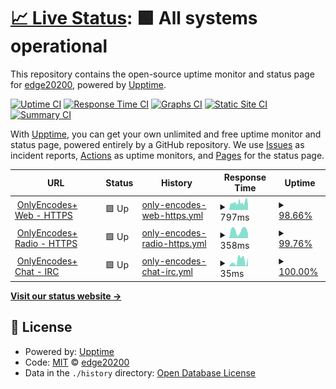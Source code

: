 # [📈 Live Status](https://edge20200.github.io/Status): <!--live status--> **🟩 All systems operational**

This repository contains the open-source uptime monitor and status page for [edge20200](https://edge20200.github.io/Status), powered by [Upptime](https://github.com/upptime/upptime).

[![Uptime CI](https://github.com/edge20200/Status/workflows/Uptime%20CI/badge.svg)](https://github.com/edge20200/Status/actions?query=workflow%3A%22Uptime+CI%22)
[![Response Time CI](https://github.com/edge20200/Status/workflows/Response%20Time%20CI/badge.svg)](https://github.com/edge20200/Status/actions?query=workflow%3A%22Response+Time+CI%22)
[![Graphs CI](https://github.com/edge20200/Status/workflows/Graphs%20CI/badge.svg)](https://github.com/edge20200/Status/actions?query=workflow%3A%22Graphs+CI%22)
[![Static Site CI](https://github.com/edge20200/Status/workflows/Static%20Site%20CI/badge.svg)](https://github.com/edge20200/Status/actions?query=workflow%3A%22Static+Site+CI%22)
[![Summary CI](https://github.com/edge20200/Status/workflows/Summary%20CI/badge.svg)](https://github.com/edge20200/Status/actions?query=workflow%3A%22Summary+CI%22)

With [Upptime](https://upptime.js.org), you can get your own unlimited and free uptime monitor and status page, powered entirely by a GitHub repository. We use [Issues](https://github.com/edge20200/Status/issues) as incident reports, [Actions](https://github.com/edge20200/Status/actions) as uptime monitors, and [Pages](https://edge20200.github.io/Status) for the status page.

<!--start: status pages-->
<!-- This summary is generated by Upptime (https://github.com/upptime/upptime) -->
<!-- Do not edit this manually, your changes will be overwritten -->
<!-- prettier-ignore -->
| URL | Status | History | Response Time | Uptime |
| --- | ------ | ------- | ------------- | ------ |
| <img alt="" src="https://icons.duckduckgo.com/ip3/onlyencodes.cc.ico" height="13"> [OnlyEncodes+ Web - HTTPS](https://onlyencodes.cc) | 🟩 Up | [only-encodes-web-https.yml](https://github.com/edge20200/Status/commits/HEAD/history/only-encodes-web-https.yml) | <details><summary><img alt="Response time graph" src="./graphs/only-encodes-web-https/response-time-week.png" height="20"> 797ms</summary><br><a href="https://status.onlyencodes.cc/history/only-encodes-web-https"><img alt="Response time 893" src="https://img.shields.io/endpoint?url=https%3A%2F%2Fraw.githubusercontent.com%2Fedge20200%2FStatus%2FHEAD%2Fapi%2Fonly-encodes-web-https%2Fresponse-time.json"></a><br><a href="https://status.onlyencodes.cc/history/only-encodes-web-https"><img alt="24-hour response time 515" src="https://img.shields.io/endpoint?url=https%3A%2F%2Fraw.githubusercontent.com%2Fedge20200%2FStatus%2FHEAD%2Fapi%2Fonly-encodes-web-https%2Fresponse-time-day.json"></a><br><a href="https://status.onlyencodes.cc/history/only-encodes-web-https"><img alt="7-day response time 797" src="https://img.shields.io/endpoint?url=https%3A%2F%2Fraw.githubusercontent.com%2Fedge20200%2FStatus%2FHEAD%2Fapi%2Fonly-encodes-web-https%2Fresponse-time-week.json"></a><br><a href="https://status.onlyencodes.cc/history/only-encodes-web-https"><img alt="30-day response time 784" src="https://img.shields.io/endpoint?url=https%3A%2F%2Fraw.githubusercontent.com%2Fedge20200%2FStatus%2FHEAD%2Fapi%2Fonly-encodes-web-https%2Fresponse-time-month.json"></a><br><a href="https://status.onlyencodes.cc/history/only-encodes-web-https"><img alt="1-year response time 893" src="https://img.shields.io/endpoint?url=https%3A%2F%2Fraw.githubusercontent.com%2Fedge20200%2FStatus%2FHEAD%2Fapi%2Fonly-encodes-web-https%2Fresponse-time-year.json"></a></details> | <details><summary><a href="https://status.onlyencodes.cc/history/only-encodes-web-https">98.66%</a></summary><a href="https://status.onlyencodes.cc/history/only-encodes-web-https"><img alt="All-time uptime 99.81%" src="https://img.shields.io/endpoint?url=https%3A%2F%2Fraw.githubusercontent.com%2Fedge20200%2FStatus%2FHEAD%2Fapi%2Fonly-encodes-web-https%2Fuptime.json"></a><br><a href="https://status.onlyencodes.cc/history/only-encodes-web-https"><img alt="24-hour uptime 100.00%" src="https://img.shields.io/endpoint?url=https%3A%2F%2Fraw.githubusercontent.com%2Fedge20200%2FStatus%2FHEAD%2Fapi%2Fonly-encodes-web-https%2Fuptime-day.json"></a><br><a href="https://status.onlyencodes.cc/history/only-encodes-web-https"><img alt="7-day uptime 98.66%" src="https://img.shields.io/endpoint?url=https%3A%2F%2Fraw.githubusercontent.com%2Fedge20200%2FStatus%2FHEAD%2Fapi%2Fonly-encodes-web-https%2Fuptime-week.json"></a><br><a href="https://status.onlyencodes.cc/history/only-encodes-web-https"><img alt="30-day uptime 99.69%" src="https://img.shields.io/endpoint?url=https%3A%2F%2Fraw.githubusercontent.com%2Fedge20200%2FStatus%2FHEAD%2Fapi%2Fonly-encodes-web-https%2Fuptime-month.json"></a><br><a href="https://status.onlyencodes.cc/history/only-encodes-web-https"><img alt="1-year uptime 99.81%" src="https://img.shields.io/endpoint?url=https%3A%2F%2Fraw.githubusercontent.com%2Fedge20200%2FStatus%2FHEAD%2Fapi%2Fonly-encodes-web-https%2Fuptime-year.json"></a></details>
| <img alt="" src="https://icons.duckduckgo.com/ip3/radio.onlyencodes.cc.ico" height="13"> [OnlyEncodes+ Radio - HTTPS](https://radio.onlyencodes.cc) | 🟩 Up | [only-encodes-radio-https.yml](https://github.com/edge20200/Status/commits/HEAD/history/only-encodes-radio-https.yml) | <details><summary><img alt="Response time graph" src="./graphs/only-encodes-radio-https/response-time-week.png" height="20"> 358ms</summary><br><a href="https://status.onlyencodes.cc/history/only-encodes-radio-https"><img alt="Response time 499" src="https://img.shields.io/endpoint?url=https%3A%2F%2Fraw.githubusercontent.com%2Fedge20200%2FStatus%2FHEAD%2Fapi%2Fonly-encodes-radio-https%2Fresponse-time.json"></a><br><a href="https://status.onlyencodes.cc/history/only-encodes-radio-https"><img alt="24-hour response time 368" src="https://img.shields.io/endpoint?url=https%3A%2F%2Fraw.githubusercontent.com%2Fedge20200%2FStatus%2FHEAD%2Fapi%2Fonly-encodes-radio-https%2Fresponse-time-day.json"></a><br><a href="https://status.onlyencodes.cc/history/only-encodes-radio-https"><img alt="7-day response time 358" src="https://img.shields.io/endpoint?url=https%3A%2F%2Fraw.githubusercontent.com%2Fedge20200%2FStatus%2FHEAD%2Fapi%2Fonly-encodes-radio-https%2Fresponse-time-week.json"></a><br><a href="https://status.onlyencodes.cc/history/only-encodes-radio-https"><img alt="30-day response time 357" src="https://img.shields.io/endpoint?url=https%3A%2F%2Fraw.githubusercontent.com%2Fedge20200%2FStatus%2FHEAD%2Fapi%2Fonly-encodes-radio-https%2Fresponse-time-month.json"></a><br><a href="https://status.onlyencodes.cc/history/only-encodes-radio-https"><img alt="1-year response time 499" src="https://img.shields.io/endpoint?url=https%3A%2F%2Fraw.githubusercontent.com%2Fedge20200%2FStatus%2FHEAD%2Fapi%2Fonly-encodes-radio-https%2Fresponse-time-year.json"></a></details> | <details><summary><a href="https://status.onlyencodes.cc/history/only-encodes-radio-https">99.76%</a></summary><a href="https://status.onlyencodes.cc/history/only-encodes-radio-https"><img alt="All-time uptime 99.54%" src="https://img.shields.io/endpoint?url=https%3A%2F%2Fraw.githubusercontent.com%2Fedge20200%2FStatus%2FHEAD%2Fapi%2Fonly-encodes-radio-https%2Fuptime.json"></a><br><a href="https://status.onlyencodes.cc/history/only-encodes-radio-https"><img alt="24-hour uptime 98.81%" src="https://img.shields.io/endpoint?url=https%3A%2F%2Fraw.githubusercontent.com%2Fedge20200%2FStatus%2FHEAD%2Fapi%2Fonly-encodes-radio-https%2Fuptime-day.json"></a><br><a href="https://status.onlyencodes.cc/history/only-encodes-radio-https"><img alt="7-day uptime 99.76%" src="https://img.shields.io/endpoint?url=https%3A%2F%2Fraw.githubusercontent.com%2Fedge20200%2FStatus%2FHEAD%2Fapi%2Fonly-encodes-radio-https%2Fuptime-week.json"></a><br><a href="https://status.onlyencodes.cc/history/only-encodes-radio-https"><img alt="30-day uptime 99.76%" src="https://img.shields.io/endpoint?url=https%3A%2F%2Fraw.githubusercontent.com%2Fedge20200%2FStatus%2FHEAD%2Fapi%2Fonly-encodes-radio-https%2Fuptime-month.json"></a><br><a href="https://status.onlyencodes.cc/history/only-encodes-radio-https"><img alt="1-year uptime 99.54%" src="https://img.shields.io/endpoint?url=https%3A%2F%2Fraw.githubusercontent.com%2Fedge20200%2FStatus%2FHEAD%2Fapi%2Fonly-encodes-radio-https%2Fuptime-year.json"></a></details>
| <img alt="" src="https://icons.duckduckgo.com/ip3/null.ico" height="13"> [OnlyEncodes+ Chat - IRC](irc.onlyencodes.cc) | 🟩 Up | [only-encodes-chat-irc.yml](https://github.com/edge20200/Status/commits/HEAD/history/only-encodes-chat-irc.yml) | <details><summary><img alt="Response time graph" src="./graphs/only-encodes-chat-irc/response-time-week.png" height="20"> 35ms</summary><br><a href="https://status.onlyencodes.cc/history/only-encodes-chat-irc"><img alt="Response time 116" src="https://img.shields.io/endpoint?url=https%3A%2F%2Fraw.githubusercontent.com%2Fedge20200%2FStatus%2FHEAD%2Fapi%2Fonly-encodes-chat-irc%2Fresponse-time.json"></a><br><a href="https://status.onlyencodes.cc/history/only-encodes-chat-irc"><img alt="24-hour response time 52" src="https://img.shields.io/endpoint?url=https%3A%2F%2Fraw.githubusercontent.com%2Fedge20200%2FStatus%2FHEAD%2Fapi%2Fonly-encodes-chat-irc%2Fresponse-time-day.json"></a><br><a href="https://status.onlyencodes.cc/history/only-encodes-chat-irc"><img alt="7-day response time 35" src="https://img.shields.io/endpoint?url=https%3A%2F%2Fraw.githubusercontent.com%2Fedge20200%2FStatus%2FHEAD%2Fapi%2Fonly-encodes-chat-irc%2Fresponse-time-week.json"></a><br><a href="https://status.onlyencodes.cc/history/only-encodes-chat-irc"><img alt="30-day response time 48" src="https://img.shields.io/endpoint?url=https%3A%2F%2Fraw.githubusercontent.com%2Fedge20200%2FStatus%2FHEAD%2Fapi%2Fonly-encodes-chat-irc%2Fresponse-time-month.json"></a><br><a href="https://status.onlyencodes.cc/history/only-encodes-chat-irc"><img alt="1-year response time 116" src="https://img.shields.io/endpoint?url=https%3A%2F%2Fraw.githubusercontent.com%2Fedge20200%2FStatus%2FHEAD%2Fapi%2Fonly-encodes-chat-irc%2Fresponse-time-year.json"></a></details> | <details><summary><a href="https://status.onlyencodes.cc/history/only-encodes-chat-irc">100.00%</a></summary><a href="https://status.onlyencodes.cc/history/only-encodes-chat-irc"><img alt="All-time uptime 99.99%" src="https://img.shields.io/endpoint?url=https%3A%2F%2Fraw.githubusercontent.com%2Fedge20200%2FStatus%2FHEAD%2Fapi%2Fonly-encodes-chat-irc%2Fuptime.json"></a><br><a href="https://status.onlyencodes.cc/history/only-encodes-chat-irc"><img alt="24-hour uptime 100.00%" src="https://img.shields.io/endpoint?url=https%3A%2F%2Fraw.githubusercontent.com%2Fedge20200%2FStatus%2FHEAD%2Fapi%2Fonly-encodes-chat-irc%2Fuptime-day.json"></a><br><a href="https://status.onlyencodes.cc/history/only-encodes-chat-irc"><img alt="7-day uptime 100.00%" src="https://img.shields.io/endpoint?url=https%3A%2F%2Fraw.githubusercontent.com%2Fedge20200%2FStatus%2FHEAD%2Fapi%2Fonly-encodes-chat-irc%2Fuptime-week.json"></a><br><a href="https://status.onlyencodes.cc/history/only-encodes-chat-irc"><img alt="30-day uptime 99.96%" src="https://img.shields.io/endpoint?url=https%3A%2F%2Fraw.githubusercontent.com%2Fedge20200%2FStatus%2FHEAD%2Fapi%2Fonly-encodes-chat-irc%2Fuptime-month.json"></a><br><a href="https://status.onlyencodes.cc/history/only-encodes-chat-irc"><img alt="1-year uptime 99.99%" src="https://img.shields.io/endpoint?url=https%3A%2F%2Fraw.githubusercontent.com%2Fedge20200%2FStatus%2FHEAD%2Fapi%2Fonly-encodes-chat-irc%2Fuptime-year.json"></a></details>

<!--end: status pages-->

[**Visit our status website →**](https://edge20200.github.io/Status)

## 📄 License

- Powered by: [Upptime](https://github.com/upptime/upptime)
- Code: [MIT](./LICENSE) © [edge20200](https://edge20200.github.io/Status)
- Data in the `./history` directory: [Open Database License](https://opendatacommons.org/licenses/odbl/1-0/)
